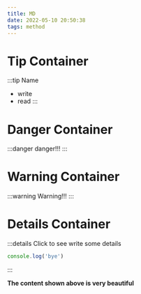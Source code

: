 ```yaml
---
title: MD
date: 2022-05-10 20:50:38
tags: method
---
```

# Tip Container
:::tip Name
- write
- read
:::

# Danger Container
:::danger
danger!!!
:::

# Warning Container
:::warning
Warning!!!
:::

# Details Container
:::details Click to see
write some details

```javascript
console.log('bye')
```
:::

**The content shown above is very beautiful**